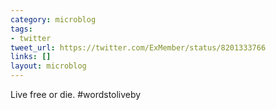 ```yaml
---
category: microblog
tags:
- twitter
tweet_url: https://twitter.com/ExMember/status/8201333766
links: []
layout: microblog
---
```

Live free or die. #wordstoliveby
